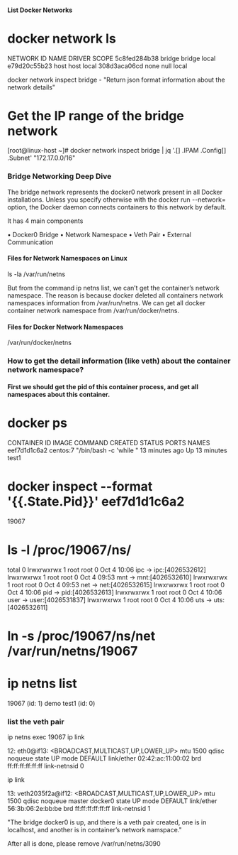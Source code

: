 



#### List Docker Networks

# docker network ls
NETWORK ID          NAME                DRIVER              SCOPE
5c8fed284b38        bridge              bridge              local
e79d20c55b23        host                host                local
308d3aca06cd        none                null                local


docker network inspect bridge        - "Return json format information about the network details"


# Get the IP range of the bridge network

[root@linux-host ~]# docker network inspect bridge | jq '.[] .IPAM .Config[] .Subnet'
"172.17.0.0/16"



### Bridge Networking Deep Dive
The bridge network represents the docker0 network present in all Docker installations. Unless you specify otherwise
with the docker run --network=<NETWORK> option, the Docker daemon connects containers to this network by default.


It has 4 main components

• Docker0 Bridge
• Network Namespace
• Veth Pair
• External Communication


#### Files for Network Namespaces on Linux

ls -la /var/run/netns

But from the command ip netns list, we can’t get the container’s network namespace. The reason is because
docker deleted all containers network namespaces information from /var/run/netns.
We can get all docker container network namespace from /var/run/docker/netns.




#### Files for Docker Network Namespaces

/var/run/docker/netns




### How to get the detail information (like veth) about the container network namespace?


#### First we should get the pid of this container process, and get all namespaces about this container.

# docker ps
CONTAINER ID        IMAGE               COMMAND                  CREATED             STATUS              PORTS               NAMES
eef7d1d1c6a2        centos:7            "/bin/bash -c 'while "   13 minutes ago      Up 13 minutes                           test1

# docker inspect --format '{{.State.Pid}}' eef7d1d1c6a2
19067

# ls -l /proc/19067/ns/
total 0
lrwxrwxrwx 1 root root 0 Oct  4 10:06 ipc -> ipc:[4026532612]
lrwxrwxrwx 1 root root 0 Oct  4 09:53 mnt -> mnt:[4026532610]
lrwxrwxrwx 1 root root 0 Oct  4 09:53 net -> net:[4026532615]
lrwxrwxrwx 1 root root 0 Oct  4 10:06 pid -> pid:[4026532613]
lrwxrwxrwx 1 root root 0 Oct  4 10:06 user -> user:[4026531837]
lrwxrwxrwx 1 root root 0 Oct  4 10:06 uts -> uts:[4026532611]

# ln -s /proc/19067/ns/net /var/run/netns/19067

# ip netns list
19067 (id: 1)
demo
test1 (id: 0)


### list the veth pair

ip netns exec 19067 ip link

12: eth0@if13: <BROADCAST,MULTICAST,UP,LOWER_UP> mtu 1500 qdisc noqueue state UP mode DEFAULT
    link/ether 02:42:ac:11:00:02 brd ff:ff:ff:ff:ff:ff link-netnsid 0


ip link

13: veth2035f2a@if12: <BROADCAST,MULTICAST,UP,LOWER_UP> mtu 1500 qdisc noqueue master docker0 state UP mode DEFAULT
    link/ether 56:3b:06:2e:bb:be brd ff:ff:ff:ff:ff:ff link-netnsid 1



"The bridge docker0 is up, and there is a veth pair created, one is in localhost, and another is in container’s network namspace."


After all is done, please remove /var/run/netns/3090